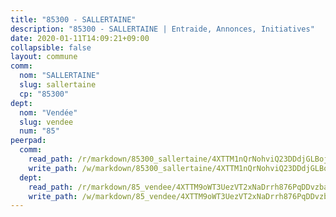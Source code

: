 ```yaml
---
title: "85300 - SALLERTAINE"
description: "85300 - SALLERTAINE | Entraide, Annonces, Initiatives"
date: 2020-01-11T14:09:21+09:00
collapsible: false
layout: commune
comm:
  nom: "SALLERTAINE"
  slug: sallertaine
  cp: "85300"
dept:
  nom: "Vendée"
  slug: vendee
  num: "85"
peerpad:
  comm:
    read_path: /r/markdown/85300_sallertaine/4XTTM1nQrNohviQ23DDdjGLBojedaEHFohZXZg8HfnEoJEU9S
    write_path: /w/markdown/85300_sallertaine/4XTTM1nQrNohviQ23DDdjGLBojedaEHFohZXZg8HfnEoJEU9S-K3TgUXrhMKxQktKK9Ag3ak4mFZcTV6pZLJfXBXvH3C4mazarzrdKzVmuRT9dBKAhhyUTtBa8vt6nEDCU7G5oFCifrr1no8eWcnTWkKyNcATVdGaVUcN6WLs2k3zvwc2MtZkPR28L
  dept:
    read_path: /r/markdown/85_vendee/4XTTM9oWT3UezVT2xNaDrrh876PqDDvzbaovSPP6P6ha63Ezk
    write_path: /w/markdown/85_vendee/4XTTM9oWT3UezVT2xNaDrrh876PqDDvzbaovSPP6P6ha63Ezk-K3TgTz4T2Ao5CxcmNgKRpi6DXEbSZWgvvZNdT7V4KiJycR1vvtGLxg5iYYYKajishdNzKNazAywn7vjwqtQs859ALiENaqFJQsULDwd4rYqVPy8n3JbNCeuPxinCnetCgcSuCcyv
---
```



